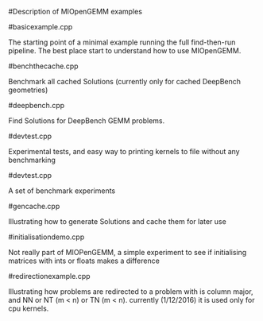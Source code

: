 #Description of MIOpenGEMM examples


#basicexample.cpp

The starting point of a minimal example running the full find-then-run pipeline. The best place start to understand how to use MIOpenGEMM. 


#benchthecache.cpp

Benchmark all cached Solutions (currently only for cached DeepBench geometries)   



#deepbench.cpp

Find Solutions for DeepBench GEMM problems.


#devtest.cpp

Experimental tests, and easy way to printing kernels to file without any benchmarking


#devtest.cpp

A set of benchmark experiments


#gencache.cpp  

Illustrating how to generate Solutions and cache them for later use


#initialisationdemo.cpp  

Not really part of MIOPenGEMM, a simple experiment to see if initialising matrices with ints or floats makes a difference


#redirectionexample.cpp

Illustrating how problems are redirected to a problem  with is column major, and NN or NT (m < n) or TN (m < n). currently (1/12/2016) it is used only for cpu kernels.


